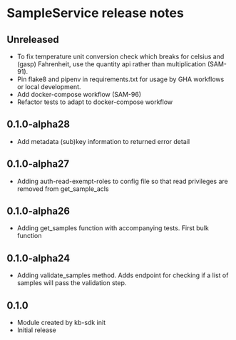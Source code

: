 # SampleService release notes

## Unreleased

- To fix temperature unit conversion check which breaks for celsius and (gasp) Fahrenheit,
  use the quantity api rather than multiplication (SAM-91).
- Pin flake8 and pipenv in requirements.txt for usage by GHA workflows or local development.
- Add docker-compose workflow (SAM-96)
- Refactor tests to adapt to docker-compose workflow

## 0.1.0-alpha28

- Add metadata (sub)key information to returned error detail

## 0.1.0-alpha27

- Adding auth-read-exempt-roles to config file so that read privileges are removed from get_sample_acls

## 0.1.0-alpha26

- Adding get_samples function with accompanying tests. First bulk function

## 0.1.0-alpha24

- Adding validate_samples method. Adds endpoint for checking if a list of samples will pass the validation step.

## 0.1.0

- Module created by kb-sdk init
- Initial release
